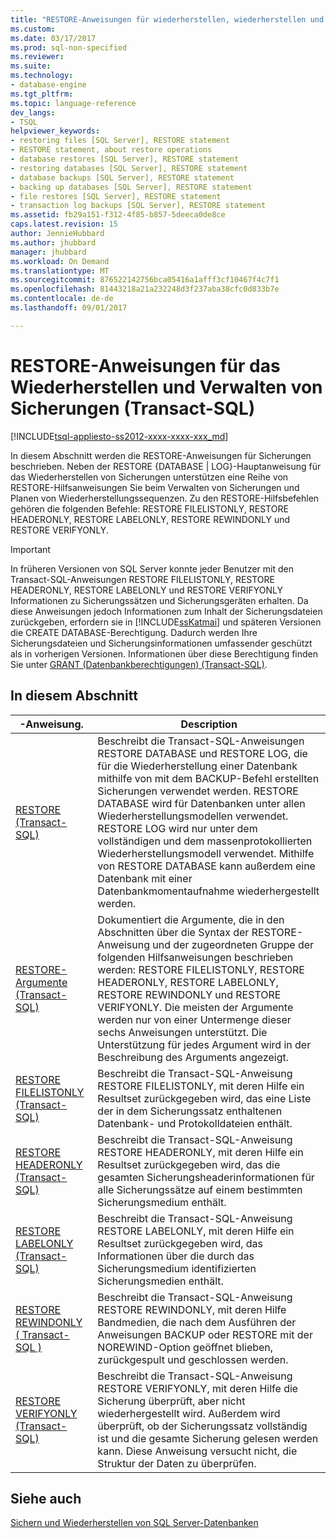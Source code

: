 ```yaml
---
title: "RESTORE-Anweisungen für wiederherstellen, wiederherstellen und Verwalten von Sicherungen (T-SQL) | Microsoft Docs"
ms.custom: 
ms.date: 03/17/2017
ms.prod: sql-non-specified
ms.reviewer: 
ms.suite: 
ms.technology:
- database-engine
ms.tgt_pltfrm: 
ms.topic: language-reference
dev_langs:
- TSQL
helpviewer_keywords:
- restoring files [SQL Server], RESTORE statement
- RESTORE statement, about restore operations
- database restores [SQL Server], RESTORE statement
- restoring databases [SQL Server], RESTORE statement
- database backups [SQL Server], RESTORE statement
- backing up databases [SQL Server], RESTORE statement
- file restores [SQL Server], RESTORE statement
- transaction log backups [SQL Server], RESTORE statement
ms.assetid: fb29a151-f312-4f85-b857-5deeca0de8ce
caps.latest.revision: 15
author: JennieHubbard
ms.author: jhubbard
manager: jhubbard
ms.workload: On Demand
ms.translationtype: MT
ms.sourcegitcommit: 876522142756bca05416a1afff3cf10467f4c7f1
ms.openlocfilehash: 81443218a21a232248d3f237aba38cfc0d833b7e
ms.contentlocale: de-de
ms.lasthandoff: 09/01/2017

---
```

# <a name="restore-statements-for-restoring-recovering-and-managing-backups-transact-sql"></a>RESTORE-Anweisungen für das Wiederherstellen und Verwalten von Sicherungen (Transact-SQL)
[!INCLUDE[tsql-appliesto-ss2012-xxxx-xxxx-xxx_md](../../includes/tsql-appliesto-ss2012-xxxx-xxxx-xxx-md.md)]

  In diesem Abschnitt werden die RESTORE-Anweisungen für Sicherungen beschrieben. Neben der RESTORE {DATABASE | LOG}-Hauptanweisung für das Wiederherstellen von Sicherungen unterstützen eine Reihe von RESTORE-Hilfsanweisungen Sie beim Verwalten von Sicherungen und Planen von Wiederherstellungssequenzen. Zu den RESTORE-Hilfsbefehlen gehören die folgenden Befehle: RESTORE FILELISTONLY, RESTORE HEADERONLY, RESTORE LABELONLY, RESTORE REWINDONLY und RESTORE VERIFYONLY.  
  
> [!IMPORTANT]  
>  In früheren Versionen von SQL Server konnte jeder Benutzer mit den Transact-SQL-Anweisungen RESTORE FILELISTONLY, RESTORE HEADERONLY, RESTORE LABELONLY und RESTORE VERIFYONLY Informationen zu Sicherungssätzen und Sicherungsgeräten erhalten. Da diese Anweisungen jedoch Informationen zum Inhalt der Sicherungsdateien zurückgeben, erfordern sie in [!INCLUDE[ssKatmai](../../includes/sskatmai-md.md)] und späteren Versionen die CREATE DATABASE-Berechtigung. Dadurch werden Ihre Sicherungsdateien und Sicherungsinformationen umfassender geschützt als in vorherigen Versionen. Informationen über diese Berechtigung finden Sie unter [GRANT (Datenbankberechtigungen) &#40;Transact-SQL&#41;](../../t-sql/statements/grant-database-permissions-transact-sql.md).  
  
## <a name="in-this-section"></a>In diesem Abschnitt  
  
|-Anweisung.|Description|  
|---------------|-----------------|  
|[RESTORE &#40;Transact-SQL&#41;](../../t-sql/statements/restore-statements-transact-sql.md)|Beschreibt die Transact-SQL-Anweisungen RESTORE DATABASE und RESTORE LOG, die für die Wiederherstellung einer Datenbank mithilfe von mit dem BACKUP-Befehl erstellten Sicherungen verwendet werden. RESTORE DATABASE wird für Datenbanken unter allen Wiederherstellungsmodellen verwendet. RESTORE LOG wird nur unter dem vollständigen und dem massenprotokollierten Wiederherstellungsmodell verwendet. Mithilfe von RESTORE DATABASE kann außerdem eine Datenbank mit einer Datenbankmomentaufnahme wiederhergestellt werden.|  
|[RESTORE-Argumente &#40;Transact-SQL&#41;](../../t-sql/statements/restore-statements-arguments-transact-sql.md)|Dokumentiert die Argumente, die in den Abschnitten über die Syntax der RESTORE-Anweisung und der zugeordneten Gruppe der folgenden Hilfsanweisungen beschrieben werden: RESTORE FILELISTONLY, RESTORE HEADERONLY, RESTORE LABELONLY, RESTORE REWINDONLY und RESTORE VERIFYONLY. Die meisten der Argumente werden nur von einer Untermenge dieser sechs Anweisungen unterstützt. Die Unterstützung für jedes Argument wird in der Beschreibung des Arguments angezeigt.|  
|[RESTORE FILELISTONLY &#40;Transact-SQL&#41;](../../t-sql/statements/restore-statements-filelistonly-transact-sql.md)|Beschreibt die Transact-SQL-Anweisung RESTORE FILELISTONLY, mit deren Hilfe ein Resultset zurückgegeben wird, das eine Liste der in dem Sicherungssatz enthaltenen Datenbank- und Protokolldateien enthält.|  
|[RESTORE HEADERONLY &#40;Transact-SQL&#41;](../../t-sql/statements/restore-statements-headeronly-transact-sql.md)|Beschreibt die Transact-SQL-Anweisung RESTORE HEADERONLY, mit deren Hilfe ein Resultset zurückgegeben wird, das die gesamten Sicherungsheaderinformationen für alle Sicherungssätze auf einem bestimmten Sicherungsmedium enthält.|  
|[RESTORE LABELONLY &#40;Transact-SQL&#41;](../../t-sql/statements/restore-statements-labelonly-transact-sql.md)|Beschreibt die Transact-SQL-Anweisung RESTORE LABELONLY, mit deren Hilfe ein Resultset zurückgegeben wird, das Informationen über die durch das Sicherungsmedium identifizierten Sicherungsmedien enthält.|  
|[RESTORE REWINDONLY &#40; Transact-SQL &#41;](../../t-sql/statements/restore-statements-rewindonly-transact-sql.md)|Beschreibt die Transact-SQL-Anweisung RESTORE REWINDONLY, mit deren Hilfe Bandmedien, die nach dem Ausführen der Anweisungen BACKUP oder RESTORE mit der NOREWIND-Option geöffnet blieben, zurückgespult und geschlossen werden.|  
|[RESTORE VERIFYONLY &#40;Transact-SQL&#41;](../../t-sql/statements/restore-statements-verifyonly-transact-sql.md)|Beschreibt die Transact-SQL-Anweisung RESTORE VERIFYONLY, mit deren Hilfe die Sicherung überprüft, aber nicht wiederhergestellt wird. Außerdem wird überprüft, ob der Sicherungssatz vollständig ist und die gesamte Sicherung gelesen werden kann. Diese Anweisung versucht nicht, die Struktur der Daten zu überprüfen.|  
  
## <a name="see-also"></a>Siehe auch  
 [Sichern und Wiederherstellen von SQL Server-Datenbanken](../../relational-databases/backup-restore/back-up-and-restore-of-sql-server-databases.md)  
  
  

